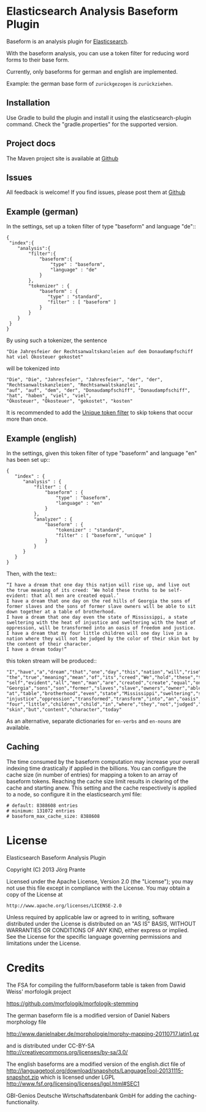# Elasticsearch Analysis Baseform Plugin

Baseform is an analysis plugin for [Elasticsearch](http://github.com/elasticsearch/elasticsearch).

With the baseform analysis, you can use a token filter for reducing word forms to their base form.

Currently, only baseforms for german and english are implemented.

Example: the german base form of `zurückgezogen` is `zurückziehen`.

## Installation

Use Gradle to build the plugin and install it using the elasticsearch-plugin command. Check the "gradle.properties" for the supported version.

## Project docs

The Maven project site is available at [Github](http://jprante.github.io/elasticsearch-analysis-baseform)

## Issues

All feedback is welcome! If you find issues, please post them at [Github](https://github.com/jprante/elasticsearch-analysis-baseform/issues)

## Example (german)

In the settings, set up a token filter of type "baseform" and language "de"::

    {
     "index":{
        "analysis":{
            "filter":{
                "baseform":{
                    "type" : "baseform",
                    "language" : "de"
                }
            },
            "tokenizer" : {
                "baseform" : {
                   "type" : "standard",
                   "filter" : [ "baseform" ]
                }
            }
        }
     }
    }

By using such a tokenizer, the sentence

    "Die Jahresfeier der Rechtsanwaltskanzleien auf dem Donaudampfschiff hat viel Ökosteuer gekostet"

will be tokenized into

    "Die", "Die", "Jahresfeier", "Jahresfeier", "der", "der", "Rechtsanwaltskanzleien", "Rechtsanwaltskanzlei",
    "auf", "auf", "dem", "der", "Donaudampfschiff", "Donaudampfschiff", "hat", "haben", "viel", "viel",
    "Ökosteuer", "Ökosteuer", "gekostet", "kosten"

It is recommended to add the [Unique token filter](http://www.elasticsearch.org/guide/reference/index-modules/analysis/unique-tokenfilter.html) to skip tokens that occur more than once.

## Example (english)

In the settings, given this token filter of type "baseform" and language "en" has been set up::


    {
       "index" : {
          "analysis" : {
              "filter" : {
                  "baseform" : {
                      "type" : "baseform",
                      "language" : "en"
                  }
              },
              "analyzer" : {
                  "baseform" : {
                      "tokenizer" : "standard",
                      "filter" : [ "baseform", "unique" ]
                  }
              }
          }
       }
    }


Then, with the text::

    “I have a dream that one day this nation will rise up, and live out the true meaning of its creed: ‘We hold these truths to be self-evident: that all men are created equal.’
    I have a dream that one day on the red hills of Georgia the sons of former slaves and the sons of former slave owners will be able to sit down together at a table of brotherhood.
    I have a dream that one day even the state of Mississippi, a state sweltering with the heat of injustice and sweltering with the heat of oppression, will be transformed into an oasis of freedom and justice.
    I have a dream that my four little children will one day live in a nation where they will not be judged by the color of their skin but by the content of their character.
    I have a dream today!”

this token stream will be produced::

    "I","have","a","dream","that","one","day","this","nation","will","rise","up","and","live","out",
    "the","true","meaning","mean","of","its","creed","We","hold","these","truths","truth","to","be",
    "self","evident","all","men","man","are","created","create","equal","on","red","hills","hill",
    "Georgia","sons","son","former","slaves","slave","owners","owner","able","sit","down","together",
    "at","table","brotherhood","even","state","Mississippi","sweltering","swelter","with","heat",
    "injustice","oppression","transformed","transform","into","an","oasis","freedom","justice","my",
    "four","little","children","child","in","where","they","not","judged","judge","by","color","their",
    "skin","but","content","character","today"

As an alternative, separate dictionaries for `en-verbs` and `en-nouns` are available.

## Caching

The time consumed by the baseform computation may increase your overall indexing time drastically if applied in the billions. You can configure the cache size (in number of entries) for mapping a token to an array of baseform tokens.
Reaching the cache size limit results in clearing of the cache and starting anew. This setting and the cache respectively is applied to a node, so configure it in the elasticsearch.yml file:

```
# default: 8388608 entries
# minimum: 131072 entries
# baseform_max_cache_size: 8388608
```


# License

Elasticsearch Baseform Analysis Plugin

Copyright (C) 2013 Jörg Prante

Licensed under the Apache License, Version 2.0 (the "License");
you may not use this file except in compliance with the License.
You may obtain a copy of the License at

    http://www.apache.org/licenses/LICENSE-2.0

Unless required by applicable law or agreed to in writing, software
distributed under the License is distributed on an "AS IS" BASIS,
WITHOUT WARRANTIES OR CONDITIONS OF ANY KIND, either express or implied.
See the License for the specific language governing permissions and
limitations under the License.

# Credits

The FSA for compiling the fullform/baseform table is taken from Dawid Weiss' morfologik project

https://github.com/morfologik/morfologik-stemming

The german baseform file is a modified version of Daniel Nabers morphology file

http://www.danielnaber.de/morphologie/morphy-mapping-20110717.latin1.gz

and is distributed under CC-BY-SA http://creativecommons.org/licenses/by-sa/3.0/

The english baseforms are a modified version of the english.dict file
of http://languagetool.org/download/snapshots/LanguageTool-20131115-snapshot.zip
which is licensed under LGPL http://www.fsf.org/licensing/licenses/lgpl.html#SEC1

GBI-Genios Deutsche Wirtschaftsdatenbank GmbH for adding the caching-functionality.
